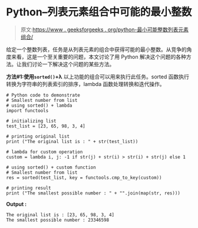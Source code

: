 # Python–列表元素组合中可能的最小整数

> 原文:[https://www . geeksforgeeks . org/python-最小可能整数列表元素组合/](https://www.geeksforgeeks.org/python-smallest-integer-possible-from-combination-of-list-elements/)

给定一个整数列表，任务是从列表元素的组合中获得可能的最小整数。从竞争的角度来看，这是一个至关重要的问题，本文讨论了用 Python 解决这个问题的各种方法。让我们讨论一下解决这个问题的某些方法。

**方法#1:使用`sorted()`+λ**
以上功能的组合可以用来执行此任务。sorted 函数执行转换为字符串的列表索引的排序，lambda 函数处理转换和迭代操作。

```
# Python code to demonstrate 
# Smallest number from list
# using sorted() + lambda
import functools

# initializing list 
test_list = [23, 65, 98, 3, 4]

# printing original list
print ("The original list is : " + str(test_list))

# lambda for custom operation
custom = lambda i, j: -1 if str(j) + str(i) > str(i) + str(j) else 1

# using sorted() + custom function
# Smallest number from list 
res = sorted(test_list, key = functools.cmp_to_key(custom))

# printing result 
print ("The smallest possible number : " + "".join(map(str, res)))
```

**Output :**

```
The original list is : [23, 65, 98, 3, 4]
The smallest possible number : 23346598

```